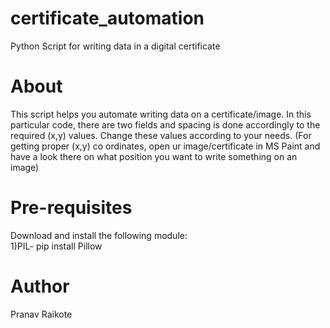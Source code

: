 # certificate_automation
Python Script for writing data in a digital certificate

# About
This script helps you automate writing data on a certificate/image. In this particular code, there are two fields and spacing is done accordingly to the required (x,y) values. Change these values according to your needs. (For getting proper (x,y) co ordinates, open ur image/certificate in MS Paint and have a look there on what position you want to write something on an image)

# Pre-requisites
Download and install the following module: <br> 
1)PIL- pip install Pillow <br>

# Author
Pranav Raikote
